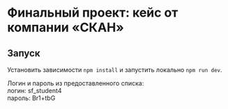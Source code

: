 # Финальный проект: кейс от компании «СКАН»

## Запуск

Установить зависимости `npm install` и запустить локально `npm run dev`.

Логин и пароль из предоставленного списка:  
логин: sf_student4  
пароль: Br1+tbG
